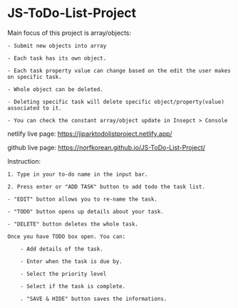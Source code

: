 # JS-ToDo-List-Project

Main focus of this project is array/objects:

    - Submit new objects into array

    - Each task has its own object.

    - Each task property value can change based on the edit the user makes on specific task.

    - Whole object can be deleted.

    - Deleting specific task will delete specific object/property(value) associated to it.

    - You can check the constant array/object update in Insepct > Console


netlify live page: https://jiparktodolistproject.netlify.app/

github live page: https://norfkorean.github.io/JS-ToDo-List-Project/

Instruction: 

    1. Type in your to-do name in the input bar.

    2. Press enter or "ADD TASK" button to add todo the task list.
    
    - "EDIT" button allows you to re-name the task.

    - "TODO" button opens up details about your task.

    - "DELETE" button deletes the whole task.

    Once you have TODO box open. You can: 

        - Add details of the task.
        
        - Enter when the task is due by.

        - Select the priority level

        - Select if the task is complete.

        . "SAVE & HIDE" button saves the informations.